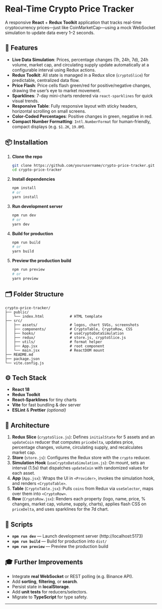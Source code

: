 # Real-Time Crypto Price Tracker


A responsive **React** + **Redux Toolkit** application that tracks real-time cryptocurrency prices—just like CoinMarketCap—using a mock WebSocket simulation to update data every 1–2 seconds.

## 🎯 Features

- **Live Data Simulation**: Prices, percentage changes (1h, 24h, 7d), 24h volume, market cap, and circulating supply update automatically at a configurable interval using Redux actions.
- **Redux Toolkit**: All state is managed in a Redux slice (`cryptoSlice`) for predictable, centralized data flow.
- **Price Flash**: Price cells flash green/red for positive/negative changes, drawing the user’s eye to market movement.
- **Sparklines**: 7-day mini-charts rendered via `react-sparklines` for quick visual trends.
- **Responsive Table**: Fully responsive layout with sticky headers, horizontal scrolling on small screens.
- **Color-Coded Percentages**: Positive changes in green, negative in red.
- **Compact Number Formatting**: `Intl.NumberFormat` for human-friendly, compact displays (e.g. `$1.2K`, `19.8M`).



## 📦 Installation

1. **Clone the repo**
   ```bash
   git clone https://github.com/yourusername/crypto-price-tracker.git
   cd crypto-price-tracker
   ```

2. **Install dependencies**
   ```bash
   npm install
   # or
   yarn install
   ```

3. **Run development server**
   ```bash
   npm run dev
   # or
   yarn dev
   ```

4. **Build for production**
   ```bash
   npm run build
   # or
   yarn build
   ```

5. **Preview the production build**
   ```bash
   npm run preview
   # or
   yarn preview
   ```

## 🗂️ Folder Structure

```
crypto-price-tracker/
├── public/
│   └── index.html            # HTML template
├── src/
│   ├── assets/               # logos, chart SVGs, screenshots
│   ├── components/           # CryptoTable, CryptoRow, CSS
│   ├── hooks/                # useCryptoDataSimulation
│   ├── redux/                # store.js, cryptoSlice.js
│   ├── utils/                # format helper
│   ├── App.jsx               # root component
│   └── main.jsx              # ReactDOM mount
├── README.md
├── package.json
└── vite.config.js
```

## ⚙️ Tech Stack

- **React 18**
- **Redux Toolkit**
- **React-Sparklines** for tiny charts
- **Vite** for fast bundling & dev server
- **ESLint** & **Prettier** _(optional)_

## 🔧 Architecture

1. **Redux Slice** (`cryptoSlice.js`): Defines `initialState` for 5 assets and an `updateCoin` reducer that computes `priceDelta`, updates price, percentage changes, volume, circulating supply, and recalculates market cap.
2. **Store** (`store.js`): Configures the Redux store with the `crypto` reducer.
3. **Simulation Hook** (`useCryptoDataSimulation.js`): On mount, sets an interval (1.5s) that dispatches `updateCoin` with randomized values for each asset.
4. **App** (`App.jsx`): Wraps the UI in `<Provider>`, invokes the simulation hook, and renders `<CryptoTable>`.
5. **Table** (`CryptoTable.jsx`): Pulls `coins` from Redux via `useSelector`, maps over them into `<CryptoRow>`.
6. **Row** (`CryptoRow.jsx`): Renders each property (logo, name, price, % changes, market cap, volume, supply, charts), applies flash CSS on `priceDelta`, and uses sparklines for the 7d chart.

## 📜 Scripts

- **`npm run dev`** — Launch development server (http://localhost:5173)
- **`npm run build`** — Build for production into `dist/`
- **`npm run preview`** — Preview the production build

## 🎓 Further Improvements

- Integrate **real WebSocket** or REST polling (e.g. Binance API).
- Add **sorting**, **filtering**, or **search**.
- Persist state in **localStorage**.
- Add **unit tests** for reducers/selectors.
- Migrate to **TypeScript** for type safety.

---

